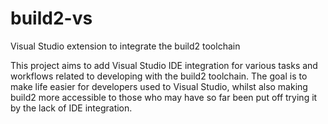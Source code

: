 # build2-vs
Visual Studio extension to integrate the build2 toolchain

This project aims to add Visual Studio IDE integration for various tasks and workflows related to developing with the build2 toolchain.
The goal is to make life easier for developers used to Visual Studio, whilst also making build2 more accessible to those who may have so far been put off trying it by the lack of IDE integration.

